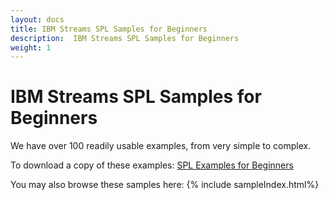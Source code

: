 ```yaml
---
layout: docs
title: IBM Streams SPL Samples for Beginners
description:  IBM Streams SPL Samples for Beginners
weight: 1
---
```


# IBM Streams SPL Samples for Beginners

We have over 100 readily usable examples, from very simple to complex.

To download a copy of these examples:  [SPL Examples for Beginners](https://www.ibm.com/developerworks/community/files/app?lang=en#/collection/ef9f8aa9-240f-4854-aae3-ef3b065791da)

You may also browse these samples here:
{% include sampleIndex.html%}
